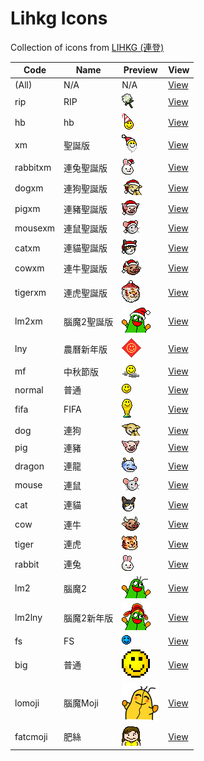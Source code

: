 
# Lihkg Icons

Collection of icons from [LIHKG (連登)](https://lihkg.com/)

| Code | Name | Preview | View |
| --- | --- | --- | --- |
| (All) | N/A | N/A | [View](./view/all.md) |
| rip | RIP | ![assets/faces/rip/flower.gif](assets/faces/rip/flower.gif) | [View](./view/rip.md) |
| hb | hb | ![assets/faces/lihkg/smile_hb.gif](assets/faces/lihkg/smile_hb.gif) | [View](./view/hb.md) |
| xm | 聖誕版 | ![assets/faces/xm/smile.gif](assets/faces/xm/smile.gif) | [View](./view/xm.md) |
| rabbitxm | 連兔聖誕版 | ![assets/faces/rabbitxm/smile.gif](assets/faces/rabbitxm/smile.gif) | [View](./view/rabbitxm.md) |
| dogxm | 連狗聖誕版 | ![assets/faces/dogxm/smile.gif](assets/faces/dogxm/smile.gif) | [View](./view/dogxm.md) |
| pigxm | 連豬聖誕版 | ![assets/faces/pigxm/smile.gif](assets/faces/pigxm/smile.gif) | [View](./view/pigxm.md) |
| mousexm | 連鼠聖誕版 | ![assets/faces/mousexm/smile.gif](assets/faces/mousexm/smile.gif) | [View](./view/mousexm.md) |
| catxm | 連貓聖誕版 | ![assets/faces/catxm/smile.gif](assets/faces/catxm/smile.gif) | [View](./view/catxm.md) |
| cowxm | 連牛聖誕版 | ![assets/faces/cowxm/smile.gif](assets/faces/cowxm/smile.gif) | [View](./view/cowxm.md) |
| tigerxm | 連虎聖誕版 | ![assets/faces/tigerxm/smile.gif](assets/faces/tigerxm/smile.gif) | [View](./view/tigerxm.md) |
| lm2xm | 腦魔2聖誕版 | ![assets/faces/lm2xm/smile.gif](assets/faces/lm2xm/smile.gif) | [View](./view/lm2xm.md) |
| lny | 農曆新年版 | ![assets/faces/lny/smile.gif](assets/faces/lny/smile.gif) | [View](./view/lny.md) |
| mf | 中秋節版 | ![assets/faces/mf/smile.png](assets/faces/mf/smile.png) | [View](./view/mf.md) |
| normal | 普通 | ![assets/faces/normal/smile.gif](assets/faces/normal/smile.gif) | [View](./view/normal.md) |
| fifa | FIFA | ![assets/faces/fifa/smile.gif](assets/faces/fifa/smile.gif) | [View](./view/fifa.md) |
| dog | 連狗 | ![assets/faces/dog/smile.gif](assets/faces/dog/smile.gif) | [View](./view/dog.md) |
| pig | 連豬 | ![assets/faces/pig/smile.gif](assets/faces/pig/smile.gif) | [View](./view/pig.md) |
| dragon | 連龍 | ![assets/faces/dragon/smile.gif](assets/faces/dragon/smile.gif) | [View](./view/dragon.md) |
| mouse | 連鼠 | ![assets/faces/mouse/smile.gif](assets/faces/mouse/smile.gif) | [View](./view/mouse.md) |
| cat | 連貓 | ![assets/faces/cat/smile.gif](assets/faces/cat/smile.gif) | [View](./view/cat.md) |
| cow | 連牛 | ![assets/faces/cow/smile.gif](assets/faces/cow/smile.gif) | [View](./view/cow.md) |
| tiger | 連虎 | ![assets/faces/tiger/smile.gif](assets/faces/tiger/smile.gif) | [View](./view/tiger.md) |
| rabbit | 連兔 | ![assets/faces/rabbit/smile.gif](assets/faces/rabbit/smile.gif) | [View](./view/rabbit.md) |
| lm2 | 腦魔2 | ![assets/faces/lm2/smile.gif](assets/faces/lm2/smile.gif) | [View](./view/lm2.md) |
| lm2lny | 腦魔2新年版 | ![assets/faces/lm2lny/smile.gif](assets/faces/lm2lny/smile.gif) | [View](./view/lm2lny.md) |
| fs | FS | ![assets/faces/fs/smile.gif](assets/faces/fs/smile.gif) | [View](./view/fs.md) |
| big | 普通 | ![assets/faces/big/smile.gif](assets/faces/big/smile.gif) | [View](./view/big.md) |
| lomoji | 腦魔Moji | ![assets/faces/lomoji/05.png](assets/faces/lomoji/05.png) | [View](./view/lomoji.md) |
| fatcmoji | 肥絲 | ![assets/faces/fatcmoji/fat001.gif](assets/faces/fatcmoji/fat001.gif) | [View](./view/fatcmoji.md) |
